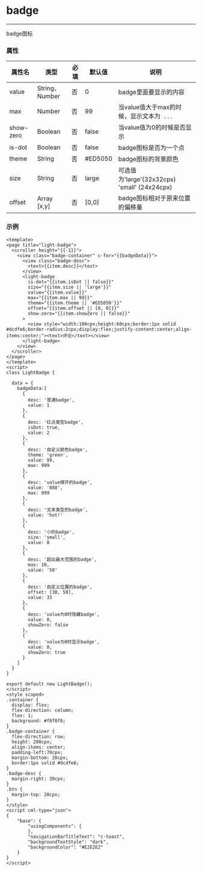 # badge

-------

badge图标

### 属性



| 属性名    | 类型           | 必填 | 默认值   | 说明                                         |
| --------- | -------------- | ---- | -------- | -------------------------------------------- |
| value     | String、Number | 否   | 0        | badge里面要显示的内容                        |
| max       | Number         | 否   | 99       | 当value值大于max的时候，显示文本为` ...`     |
| show-zero | Boolean        | 否   | false    | 当value值为0的时候是否显示                   |
| is-dot    | Boolean        | 否   | false    | badge图标是否为一个点                        |
| theme     | String         | 否   | \#ED5050 | badge图标的背景颜色                          |
| size      | String         | 否   | large    | 可选值为'large'(32x32cpx) 'small' (24x24cpx) |
| offset    | Array [x,y]    | 否   | [0,0]    | badge图标相对于原来位置的偏移量              |

### 示例

```vue
<template>
<page title="light-badge">
  <scroller height="{{-1}}">
    <view class="badge-container" c-for="{{badgeData}}">
      <view class="badge-desc">
        <text>{{item.desc}}</text>
      </view>
      <light-badge 
        is-dot="{{item.isDot || false}}" 
        size="{{item.size || 'large'}}" 
        value="{{item.value}}"
        max="{{item.max || 99}}"
        theme="{{item.theme || '#ED5050'}}"
        offset="{{item.offset || [0, 0]}}"
        show-zero="{{item.showZero || false}}"
      >
        <view style="width:100cpx;height:60cpx;border:1px solid #dcdfe6;border-radius:2cpx;display:flex;justify-content:center;align-items:center;"><text>评论</text></view>
      </light-badge>
    </view>
  </scroller>
</page>
</template>
<script>
class LightBadge {

  data = {
    badgeData:[
      {
        desc: '普通badge',
        value: 1
      },
      {
        desc: '红点类型badge',
        isDot: true,
        value: 2
      },
      {
        desc: '自定义颜色badge',
        theme: 'green',
        value: 99,
        max: 999
      },
      {
        desc: 'value撑开的badge',
        value: '888',
        max: 999
      },
      {
        desc: '文本类型的badge',
        value: 'hot!'
      },
      {
        desc: '小的badge',
        size: 'small',
        value: 8
      },
      {
        desc: '超出最大范围的badge',
        max: 10,
        value: '50'
      },
      {
        desc: '自定义位置的badge',
        offset: [30, 50],
        value: 33
      },
      {
        desc: 'value为0时隐藏badge',
        value: 0,
        showZero: false
      },
      {
        desc: 'value为0时显示badge',
        value: 0,
        showZero: true
      }
    ]
  }
}

export default new LightBadge();
</script>
<style scoped>
.container {
  display: flex;
  flex-direction: column;
  flex: 1;
  background: #f8f8f8;
}
.badge-container {
  flex-direction: row;
  height: 200cpx;
  align-items: center;
  padding-left:70cpx;
  margin-bottom: 20cpx;
  border:1px solid #dcdfe6;
}
.badge-desc {
  margin-right: 30cpx;
}
.btn {
  margin-top: 20cpx;
}
</style>
<script cml-type="json">
{
    "base": {
        "usingComponents": {
        },
        "navigationBarTitleText": "c-toast",
        "backgroundTextStyle": "dark",
        "backgroundColor": "#E2E2E2"
    }
}
</script>

```